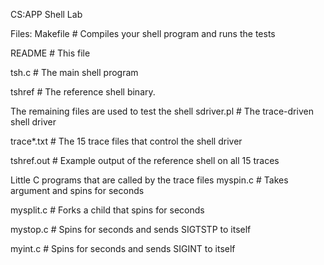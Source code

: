 CS:APP Shell Lab

Files:
Makefile	# Compiles your shell program and runs the tests

README	# This file

tsh.c	# The main shell program

tshref	# The reference shell binary.

The remaining files are used to test the shell
sdriver.pl	# The trace-driven shell driver

trace*.txt	# The 15 trace files that control the shell driver

tshref.out # Example output of the reference shell on all 15 traces

Little C programs that are called by the trace files
myspin.c	# Takes argument and spins for seconds

mysplit.c	# Forks a child that spins for seconds

mystop.c # Spins for seconds and sends SIGTSTP to itself

myint.c # Spins for seconds and sends SIGINT to itself

